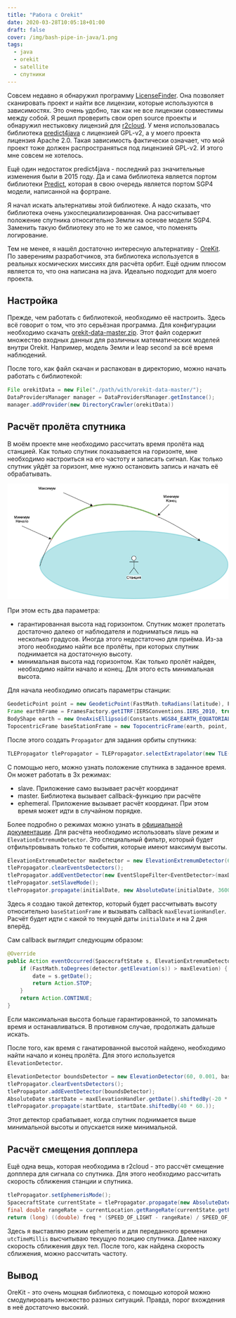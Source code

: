 ```yaml
---
title: "Работа с Orekit"
date: 2020-03-28T10:05:18+01:00
draft: false
cover: /img/bash-pipe-in-java/1.png
tags:
  - java
  - orekit
  - satellite
  - спутники
---
```


Совсем недавно я обнаружил программу [LicenseFinder](https://github.com/pivotal/LicenseFinder). Она позволяет сканировать проект и найти все лицензии, которые используются в зависимостях. Это очень удобно, так как не все лицензии совместимы между собой. Я решил проверить свои open source проекты и обнаружил нестыковку лицензий для [r2cloud](https://github.com/dernasherbrezon/r2cloud). У меня использовалась библиотека [predict4java](https://github.com/g4dpz/predict4java) с лицензией GPL-v2, а у моего проекта лицензия Apache 2.0. Такая зависимость фактически означает, что мой проект тоже должен распространяться под лицензией GPL-v2. И этого мне совсем не хотелось.

Ещё один недостаток predict4java - последний раз значительные изменения были в 2015 году. Да и сама библиотека является портом библиотеки [Predict](http://www.qsl.net/kd2bd/predict.html), которая в свою очередь является портом SGP4 модели, написанной на фортране. 

Я начал искать альтернативы этой библиотеке. А надо сказать, что библиотека очень узкоспециализированная. Она рассчитывает положение спутника относительно Земли на основе модели SGP4. Заменить такую библиотеку это не то же самое, что поменять логирование.

Тем не менее, я нашёл достаточно интересную альтернативу - [OreKit](https://www.orekit.org). По заверениям разработчиков, эта библиотека используется в реальных космических миссиях для расчёта орбит. Ещё одним плюсом является то, что она написана на java. Идеально подходит для моего проекта.  

## Настройка

Прежде, чем работать с библиотекой, необходимо её настроить. Здесь всё говорит о том, что это серьёзная программа. Для конфигурации необходимо скачать [orekit-data-master.zip](https://gitlab.orekit.org/orekit/orekit-data/-/archive/master/orekit-data-master.zip). Этот файл содержит множество входных данных для различных математических моделей внутри Orekit. Например, модель Земли и leap second за всё время наблюдений. 

После того, как файл скачан и распакован в директорию, можно начать работать с библиотекой:

```java
File orekitData = new File("./path/with/orekit-data-master/");
DataProvidersManager manager = DataProvidersManager.getInstance();
manager.addProvider(new DirectoryCrawler(orekitData))
```

## Расчёт пролёта спутника

В моём проекте мне необходимо рассчитать время пролёта над станцией. Как только спутник показывается на горизонте, мне необходимо настроиться на его частоту и записать сигнал. Как только спутник уйдёт за горизонт, мне нужно остановить запись и начать её обрабатывать.

![](/img/orekit/1.png)

При этом есть два параметра:

 * гарантированная высота над горизонтом. Спутник может пролетать достаточно далеко от наблюдателя и подниматься лишь на несколько градусов. Иногда этого недостаточно для приёма. Из-за этого необходимо найти все пролёты, при которых спутник поднимается на достаточную высоту.
 * минимальная высота над горизонтом. Как только пролёт найден, необходимо найти начало и конец. Для этого есть минимальная высота.
 
Для начала необходимо описать параметры станции:

```java
GeodeticPoint point = new GeodeticPoint(FastMath.toRadians(latitude), FastMath.toRadians(longitude), 0.0)
Frame earthFrame = FramesFactory.getITRF(IERSConventions.IERS_2010, true);
BodyShape earth = new OneAxisEllipsoid(Constants.WGS84_EARTH_EQUATORIAL_RADIUS, Constants.WGS84_EARTH_FLATTENING, earthFrame);
TopocentricFrame baseStationFrame = new TopocentricFrame(earth, point, "station");
```

После этого создать ```Propagator``` для задания орбиты спутника:

```java
TLEPropagator tlePropagator = TLEPropagator.selectExtrapolator(new TLE("row 1", "row 2"));
```

С помощью него, можно узнать положение спутника в заданное время. Он может работать в 3х режимах:

 * slave. Приложение само вызывает расчёт координат
 * master. Библиотека вызывает callback-функцию при расчёте
 * ephemeral. Приложение вызывает расчёт координат. При этом время может идти в случайном порядке.
 
Более подробно о режимах можно узнать в [официальной документации](https://www.orekit.org/site-orekit-tutorials-10.1/tutorials/propagation.html). Для расчёта необходимо использовать slave режим и ```ElevationExtremumDetector```. Это специальный фильтр, который будет отфильтровывать только те события, которые имеют максимум высоты.

```java
ElevationExtremumDetector maxDetector = new ElevationExtremumDetector(60, 0.001, baseStationFrame).withMaxIter(48 * 60).withHandler(maxElevationHandler);
tlePropagator.clearEventsDetectors();
tlePropagator.addEventDetector(new EventSlopeFilter<EventDetector>(maxDetector, FilterType.TRIGGER_ONLY_DECREASING_EVENTS));
tlePropagator.setSlaveMode();
tlePropagator.propagate(initialDate, new AbsoluteDate(initialDate, 3600. * 24 * 2));
```

Здесь я создаю такой детектор, который будет рассчитывать высоту относительно ```baseStationFrame``` и вызывать callback ```maxElevationHandler```. Расчёт будет идти с какой то текущей даты ```initialDate``` и на 2 дня вперёд.

Сам callback выглядит следующим образом:

```java
@Override
public Action eventOccurred(SpacecraftState s, ElevationExtremumDetector detector, boolean increasing) {
	if (FastMath.toDegrees(detector.getElevation(s)) > maxElevation) {
		date = s.getDate();
		return Action.STOP;
	}
	return Action.CONTINUE;
}
```

Если максимальная высота больше гарантированной, то запоминать время и останавливаться. В противном случае, продолжать дальше искать.

После того, как время с ганатированной высотой найдено, необходимо найти начало и конец пролёта. Для этого используется ```ElevationDetector```.

```java
ElevationDetector boundsDetector = new ElevationDetector(60, 0.001, baseStationFrame).withConstantElevation(FastMath.toRadians(minElevation)).withHandler(minElevationHandler);
tlePropagator.clearEventsDetectors();
tlePropagator.addEventDetector(boundsDetector);
AbsoluteDate startDate = maxElevationHandler.getDate().shiftedBy(-20 * 60.0);
tlePropagator.propagate(startDate, startDate.shiftedBy(40 * 60.));
```

Этот детектор срабатывает, когда спутник поднимается выше минимальной высоты и опускается ниже минимальной.

## Расчёт смещения допплера

Ещё одна вещь, которая необходима в r2cloud - это рассчёт смещение допплера для сигнала со спутника. Для этого необходимо рассчитать скорость сближения станции и спутника.

```java
tlePropagator.setEphemerisMode();
SpacecraftState currentState = tlePropagator.propagate(new AbsoluteDate(new Date(utcTimeMillis), TimeScalesFactory.getUTC()));
final double rangeRate = currentLocation.getRangeRate(currentState.getPVCoordinates(), currentState.getFrame(), currentState.getDate());
return (long) ((double) freq * (SPEED_OF_LIGHT - rangeRate) / SPEED_OF_LIGHT);
```

Здесь я выставляю режим ephemeris и для переданного времени ```utcTimeMillis``` высчитываю текущую позицию спутника. Далее нахожу скорость сближения двух тел. После того, как найдена скорость сближения, можно рассчитать частоту.

## Вывод

OreKit - это очень мощная библиотека, с помощью которой можно смодулировать множество разных ситуаций. Правда, порог вхождения в неё достаточно высокий.	
